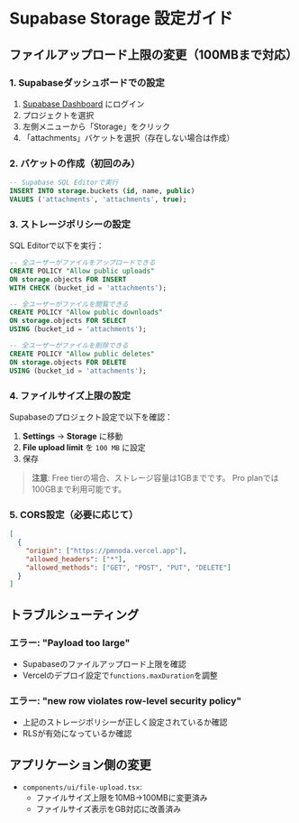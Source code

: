 # Supabase Storage 設定ガイド

## ファイルアップロード上限の変更（100MBまで対応）

### 1. Supabaseダッシュボードでの設定

1. [Supabase Dashboard](https://supabase.com/dashboard) にログイン
2. プロジェクトを選択
3. 左側メニューから「Storage」をクリック
4. 「attachments」バケットを選択（存在しない場合は作成）

### 2. バケットの作成（初回のみ）

```sql
-- Supabase SQL Editorで実行
INSERT INTO storage.buckets (id, name, public)
VALUES ('attachments', 'attachments', true);
```

### 3. ストレージポリシーの設定

SQL Editorで以下を実行：

```sql
-- 全ユーザーがファイルをアップロードできる
CREATE POLICY "Allow public uploads"
ON storage.objects FOR INSERT
WITH CHECK (bucket_id = 'attachments');

-- 全ユーザーがファイルを閲覧できる
CREATE POLICY "Allow public downloads"
ON storage.objects FOR SELECT
USING (bucket_id = 'attachments');

-- 全ユーザーがファイルを削除できる
CREATE POLICY "Allow public deletes"
ON storage.objects FOR DELETE
USING (bucket_id = 'attachments');
```

### 4. ファイルサイズ上限の設定

Supabaseのプロジェクト設定で以下を確認：

1. **Settings** → **Storage** に移動
2. **File upload limit** を `100 MB` に設定
3. 保存

> **注意**: Free tierの場合、ストレージ容量は1GBまでです。
> Pro planでは100GBまで利用可能です。

### 5. CORS設定（必要に応じて）

```json
[
  {
    "origin": ["https://pmnoda.vercel.app"],
    "allowed_headers": ["*"],
    "allowed_methods": ["GET", "POST", "PUT", "DELETE"]
  }
]
```

## トラブルシューティング

### エラー: "Payload too large"
- Supabaseのファイルアップロード上限を確認
- Vercelのデプロイ設定で`functions.maxDuration`を調整

### エラー: "new row violates row-level security policy"
- 上記のストレージポリシーが正しく設定されているか確認
- RLSが有効になっているか確認

## アプリケーション側の変更

- `components/ui/file-upload.tsx`:
  - ファイルサイズ上限を10MB→100MBに変更済み
  - ファイルサイズ表示をGB対応に改善済み